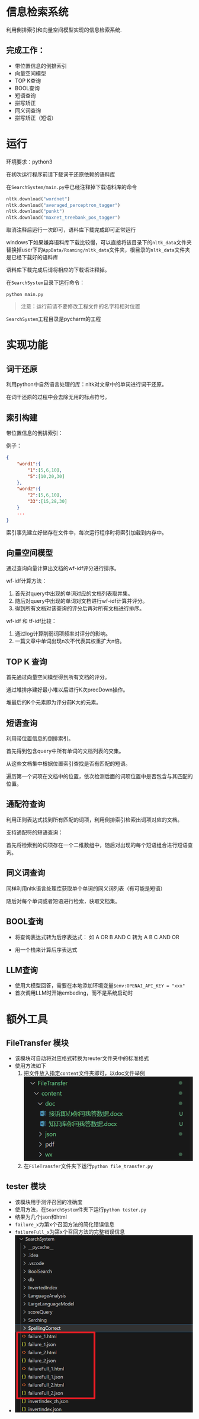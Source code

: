 # 信息检索系统

利用倒排索引和向量空间模型实现的信息检索系统.

## 完成工作：
- 带位置信息的倒排索引
- 向量空间模型
- TOP K查询
- BOOL查询
- 短语查询
- 拼写矫正
- 同义词查询
- 拼写矫正（短语）

# 运行
环境要求：python3 

在初次运行程序前请下载词干还原依赖的语料库

在`SearchSystem/main.py`中已经注释掉下载语料库的命令
```python
nltk.download("wordnet")
nltk.download("averaged_perceptron_tagger")
nltk.download("punkt")
nltk.download("maxnet_treebank_pos_tagger")
```
取消注释后运行一次即可，语料库下载完成即可正常运行

windows下如果嫌弃语料库下载比较慢，可以直接将该目录下的`nltk_data`文件夹替换掉user下的`AppData/Roaming/nltk_data`文件夹，根目录的`nltk_data`文件夹是已经下载好的语料库

语料库下载完成后请将相应的下载语注释掉。

在`SearchSystem`目录下运行命令：
```batch
python main.py
```
> 注意：运行前请不要修改工程文件的名字和相对位置

`SearchSystem`工程目录是pycharm的工程

# 实现功能
## 词干还原
利用python中自然语言处理的库：nltk对文章中的单词进行词干还原。

在词干还原的过程中会去除无用的标点符号。

## 索引构建
带位置信息的倒排索引：

例子：
```json
{
    "word1":{
        "1":[5,6,10],
        "5":[10,20,30]
    },
    "word2":{
        "2":[5,6,10],
        "33":[15,28,30]
    }
    ···
}
```
索引事先建立好储存在文件中，每次运行程序时将索引加载到内存中。

## 向量空间模型
通过查询向量计算出文档的wf-idf评分进行排序。

wf-idf计算方法：
1. 首先对query中出现的单词对应的文档列表取并集。
2. 随后对query中出现的单词对文档进行wf-idf计算并评分。
3. 得到所有文档对该查询的评分后再对所有文档进行排序。

wf-idf 和 tf-idf比较：
1. 通过log计算削弱词项频率对评分的影响。
2. 一篇文章中单词出现n次不代表其权重扩大n倍。

## TOP K 查询
首先通过向量空间模型得到所有文档的评分。

通过堆排序建好最小堆以后进行K次precDown操作。

堆最后的K个元素即为评分前K大的元素。

## 短语查询
利用带位置信息的倒排索引。

首先得到包含query中所有单词的文档列表的交集。

从这些文档集中根据位置索引查找是否有匹配的短语。

遍历第一个词项在文档中的位置，依次检测后面的词项位置中是否包含与其匹配的位置。

## 通配符查询
利用正则表达式找到所有匹配的词项，利用倒排索引检索出词项对应的文档。

支持通配符的短语查询：

首先将检索到的词项存在一个二维数组中，随后对出现的每个短语组合进行短语查询。

## 同义词查询
同样利用nltk语言处理库获取单个单词的同义词列表（有可能是短语）

随后对每个单词或者短语进行检索，获取文档集。

## BOOL查询

- 将查询表达式转为后序表达式：
如 A OR B AND C 转为
     A B C AND OR 

- 用一个栈来计算后序表达式

## LLM查询

- 使用大模型回答，需要在本地添加环境变量`$env:OPENAI_API_KEY = "xxx"`
- 首次调用LLM时开始embeding，而不是系统启动时

# 额外工具
## FileTransfer 模块
- 该模块可自动将对应格式转换为reuter文件夹中的标准格式
- 使用方法如下
   1. 把文件放入指定`content`文件夹即可，以doc文件举例![Alt text](img/image.png)
   2. 在`FileTransfer`文件夹下运行`python file_transfer.py`

## tester 模块
- 该模块用于测评召回的准确度
- 使用方法，在`SearchSystem`件夹下运行`python tester.py`
- 结果为几个json和html
- `failure_x`为第x个召回方法的简化错误信息
- `failureFull_x`为第x个召回方法的完整错误信息
- ![Alt text](img/image3.png)












 
